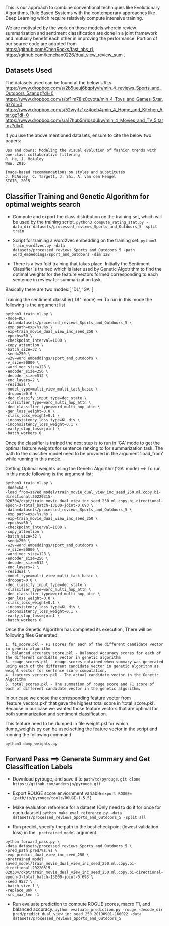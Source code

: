 This is our approach to combine conventional techniques like Evolutionary Algorithms, Rule Based Systems with the contemporary approaches like Deep Learning which require relatively compute intensive training.


We are motivated by the work on those models wherein review summarization and sentiment classification are done in a joint framework and mutually benefit each other in improving the performance. Portion of our source code are adapted from https://github.com/ChenRocks/fast_abs_rl, https://github.com/kenchan0226/dual_view_review_sum .

## Datasets Used

The datasets used can be found at the below URLs
https://www.dropbox.com/s/2b5ueuj6bqpfyvh/min_4_reviews_Sports_and_Outdoors_5.tar.gz?dl=0
https://www.dropbox.com/s/bf1im78iz0cvpta/min_4_Toys_and_Games_5.tar.gz?dl=0
https://www.dropbox.com/s/52wyjfz1xz4oeb4/min_4_Home_and_Kitchen_5.tar.gz?dl=0
https://www.dropbox.com/s/a17hub5m1osdukw/min_4_Movies_and_TV_5.tar.gz?dl=0

If you use the above mentioned datasets, ensure to cite the below two papers:

```
Ups and downs: Modeling the visual evolution of fashion trends with one-class collaborative filtering
R. He, J. McAuley
WWW, 2016

Image-based recommendations on styles and substitutes
J. McAuley, C. Targett, J. Shi, A. van den Hengel
SIGIR, 2015
```

## Classifier Training and Genetic Algorithm for optimal weights search

- Compute and export the class distribution on the training set, which will be used by the training script. 
`python3 compute_rating_stat.py -data_dir datasets/processed_reviews_Sports_and_Outdoors_5 -split train`

- Script for training a word2vec embedding on the training set: 
`python3 train_word2vec.py -data datasets/processed_reviews_Sports_and_Outdoors_5 -path word_embeddings/sport_and_outdoors -dim 128`

- There is a two fold training that takes place. Initially the Sentiment Classifier is trained which is later used by Genetic Algotrithm to find the optimal weights for the feature vectors formed corresponding to each sentence in review for summarization task.

Basically there are two modes:[ 'DL', 'GA' ]


Training the sentiment classifier('DL' mode) ==> To run in this mode the following is the argument list 
```
python3 train_ml.py \
-mode=DL\
-data=datasets/processed_reviews_Sports_and_Outdoors_5 \
-exp_path=exp/%s.%s \
-exp=train_movie_dual_view_inc_seed_250 \
-epochs=50 \
-checkpoint_interval=1000 \
-copy_attention \
-batch_size=32 \
-seed=250 \
-w2v=word_embeddings/sport_and_outdoors \
-v_size=50000 \
-word_vec_size=128 \
-encoder_size=256 \
-decoder_size=512 \
-enc_layers=2 \
-residual \
-model_type=multi_view_multi_task_basic \
-dropout=0.0 \
-dec_classify_input_type=dec_state \
-classifier_type=word_multi_hop_attn \
-dec_classifier_type=word_multi_hop_attn \
-gen_loss_weight=0.8 \
-class_loss_weight=0.1 \
-inconsistency_loss_type=KL_div \
-inconsistency_loss_weight=0.1 \
-early_stop_loss=joint \
-batch_workers 0
```

Once the classifier is trained the next step is to run in 'GA' mode to get the optimal feature weights for sentence ranking to for summarization task. The path to the classifier model need to be provided in the argument 'load_from' while running in this mode.

Getting Optimal weights using the Genetic Algorithm('GA' mode) ==> To run in this mode following is the argument list:

```
python3 train_ml.py \
-mode=GA \
-load_from=saved_model/train_movie_dual_view_inc_seed_250.ml.copy.bi-directional.20220315-020304/ckpt/train_movie_dual_view_inc_seed_250.ml.copy.bi-directional-epoch-3-total_batch-13000-joint-0.693 \ 
-data=datasets/processed_reviews_Sports_and_Outdoors_5 \
-exp_path=exp/%s.%s \
-exp=train_movie_dual_view_inc_seed_250 \
-epochs=50 \
-checkpoint_interval=1000 \
-copy_attention \
-batch_size=32 \
-seed=250 \
-w2v=word_embeddings/sport_and_outdoors \
-v_size=50000 \
-word_vec_size=128 \
-encoder_size=256 \
-decoder_size=512 \
-enc_layers=2 \
-residual \
-model_type=multi_view_multi_task_basic \
-dropout=0.0 \
-dec_classify_input_type=dec_state \
-classifier_type=word_multi_hop_attn \
-dec_classifier_type=word_multi_hop_attn \
-gen_loss_weight=0.8 \
-class_loss_weight=0.1 \
-inconsistency_loss_type=KL_div \
-inconsistency_loss_weight=0.1 \
-early_stop_loss=joint \
-batch_workers 0
```


Once the Genetic Algorithm has completed its execution, There will be following files Generated:

```
1. f1_score.pkl - F1 scores for each of the different candidate vector in genetic algorithm
2. balanced_accuracy_score.pkl - Balanced Accuracy scores for each of the different candidate vector in genetic algorithm
3. rouge_scores.pkl - rouge scores obtained when summary was generated using each of the different candidate vector in genetic algorithm as weight vector for sentence score computation.
4. features_vectors.pkl - The actual candidate vector in the Genetic Algorithm
5. total_scores.pkl - The summation of rouge score and F1 score of each of different candidate vector in the genetic algorithm.
```

In our case we chose the corresponding feature vector from 'feature_vectors.pkl' that gave the highest total score in 'total_score.pkl'. Because in our case we wanted those feature vectors that are optimal for both summarization and sentiment classification. 

This feature need to be dumped in file weight.pkl for which dump_weights.py can be used setting the feature vector in the script and running the following command

```
python3 dump_weights.py
```
## Forward Pass ==> Generate Summary and Get Classification Labels

- Download pyrouge, and save it to `path/to/pyrouge`. 
`git clone https://github.com/andersjo/pyrouge.git`

- Export ROUGE score enviornment variable
`export ROUGE=[path/to/pyrouge/tools/ROUGE-1.5.5]`

- Make evaluation reference for a dataset (Only need to do it for once for each dataset)
`python make_eval_reference.py -data datasets/processed_reviews_Sports_and_Outdoors_5 -split all`

- Run predict, specify the path to the best checkpoint (lowest validation loss) in the `-pretrained_model` argument. 
```
python forward_pass.py \
-data datasets/processed_reviews_Sports_and_Outdoors_5 \
-pred_path pred/%s.%s \
-exp predict_dual_view_inc_seed_250 \
-pretrained_model saved_model/train_movie_dual_view_inc_seed_250.ml.copy.bi-directional.20220315-020304/ckpt/train_movie_dual_view_inc_seed_250.ml.copy.bi-directional-epoch-3-total_batch-13000-joint-0.693 \
-seed 9527 \
-batch_size 1 \
-replace_unk \
-src_max_len -1
```

- Run evaluate prediction to compute ROGUE scores, macro F1, and balanced accuracy. 
`python evaluate_prediction.py -rouge -decode_dir pred/predict_dual_view_inc_seed_250.20190901-160022 -data datasets/processed_reviews_Sports_and_Outdoors_5`

